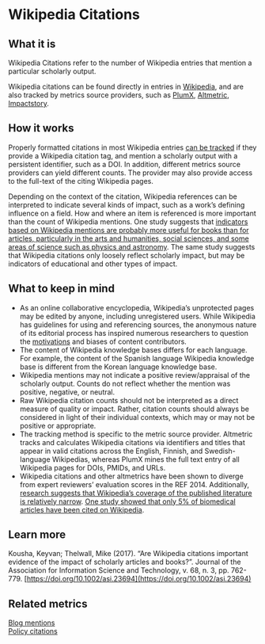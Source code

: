 # Wikipedia Citations

## What it is
Wikipedia Citations refer to the number of Wikipedia entries that mention a particular scholarly output. 

Wikipedia citations can be found directly in entries in [Wikipedia](http://wikipedia.org/), and are also tracked by metrics source providers, such as [PlumX](http://plumanalytics.com/), [Altmetric](http://altmetric.com/), [Impactstory](http://impactstory.org/).


## How it works
Properly formatted citations in most Wikipedia entries [can be tracked](https://help.altmetric.com/support/solutions/articles/6000235982-wikipedia) if they provide a Wikipedia citation tag, and mention a scholarly output with a persistent identifier, such as a DOI. In addition, different metrics source providers can yield different counts. The provider may also provide access to the full-text of the citing Wikipedia pages.

Depending on the context of the citation, Wikipedia references can be interpreted to indicate several kinds of impact, such as a work’s defining influence on a field. How and where an item is referenced is more important than the count of Wikipedia mentions. One study suggests that [indicators based on Wikipedia mentions are probably more useful for books than for articles, particularly in the arts and humanities, social sciences, and some areas of science such as physics and astronomy](https://doi.org/10.1002/asi.23694). The same study suggests that Wikipedia citations only loosely reflect scholarly impact, but may be indicators of educational and other types of impact.


## What to keep in mind
 - As an online collaborative encyclopedia, Wikipedia’s unprotected pages may be edited by anyone, including unregistered users. While Wikipedia has guidelines for using and referencing sources, the anonymous nature of its editorial process has inspired numerous researchers to question the [motivations](https://www.sciencedirect.com/science/article/pii/S0747563210000877) and biases of content contributors.  <br>
 - The content of Wikipedia knowledge bases differs for each language. For example, the content of the Spanish language Wikipedia knowledge base is different from the Korean language knowledge base.  <br>
 - Wikipedia mentions may not indicate a positive review/appraisal of the scholarly output. Counts do not reflect whether the mention was positive, negative, or neutral.  <br>
 - Raw Wikipedia citation counts should not be interpreted as a direct measure of quality or impact. Rather, citation counts should always be considered in light of their individual contexts, which may or may not be positive or appropriate.  <br>
 - The tracking method is specific to the metric source provider. Altmetric tracks and calculates Wikipedia citations via identifiers and titles that appear in valid citations across the English, Finnish, and Swedish-language Wikipedias, whereas PlumX mines the full text entry of all Wikipedia pages for DOIs, PMIDs, and URLs. <br>
 - Wikipedia citations and other altmetrics have been shown to diverge from expert reviewers’ evaluation scores in the REF 2014. Additionally, [research suggests that Wikipedia’s coverage of the published literature is relatively narrow](https://arxiv.org/abs/1203.4745). [One study showed that only 5% of biomedical articles have been cited on Wikipedia](https://doi.org/10.1002/asi.23694). <br>


## Learn more
Kousha, Keyvan; Thelwall, Mike (2017). “Are Wikipedia citations important evidence of the impact of scholarly articles and books?”. Journal of the Association for Information Science and Technology, v. 68, n. 3, pp. 762-779. [https://doi.org/10.1002/asi.23694](https://doi.org/10.1002/asi.23694)

## Related metrics

[Blog mentions]()  <br>
[Policy citations]() <br>
